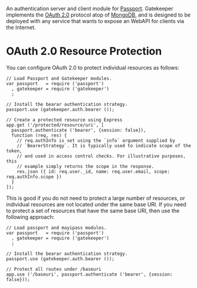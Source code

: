 An authentication server and client module for [Passport](http://passportjs.org/).
Gatekeeper implements the [OAuth 2.0](http://oauth.net/2/) protocol atop of 
[MongoDB](https://www.mongodb.org/), and is designed to be deployed with any service 
that wants to expose an WebAPI for clients via the Internet.

OAuth 2.0 Resource Protection
==============================

You can configure OAuth 2.0 to protect individual resources as follows:

```
// Load Passport and Gatekeeper modules.
var passport   = require ('passport')
  , gatekeeper = require ('gatekeeper')
  ;

// Install the bearar authentication strategy.
passport.use (gatekeeper.auth.bearer ());

// Create a protected resource using Express
app.get ('/protected/resource/uri', [
  passport.authenticate ('bearer', {session: false}),
  function (req, res) {
    // req.authInfo is set using the `info` argument supplied by
    // `BearerStrategy`. It is typically used to indicate scope of the token,
    // and used in access control checks. For illustrative purposes, this
    // example simply returns the scope in the response.
    res.json ({ id: req.user._id, name: req.user.email, scope: req.authInfo.scope })
  }
]);
```

This is good if you do not need to protect a large number of resources, or individual 
resources are not located under the same base URI. If you need to protect a set of 
resources that have the same base URI, then use the following approach:

```
// Load passport and mayipass modules.
var passport   = require ('passport')
  , gatekeeper = require ('gatekeeper')
  ;

// Install the bearar authentication strategy.
passport.use (gatekeeper.auth.bearer ());

// Protect all routes under /baseuri
app.use ('/baseuri', passport.authenticate ('bearer', {session: false}));
```
